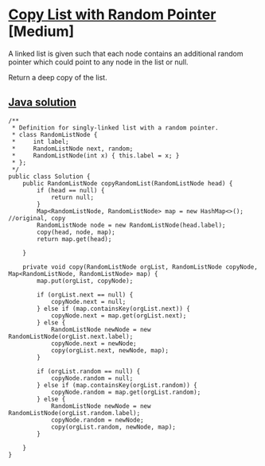 # [Copy List with Random Pointer](https://leetcode.com/problems/copy-list-with-random-pointer/description/) [Medium]

A linked list is given such that each node contains an additional random pointer which could point to any node in the list or null.

Return a deep copy of the list.

## [Java solution](https://leetcode.com/submissions/detail/144204324/)
```
/**
 * Definition for singly-linked list with a random pointer.
 * class RandomListNode {
 *     int label;
 *     RandomListNode next, random;
 *     RandomListNode(int x) { this.label = x; }
 * };
 */
public class Solution {
    public RandomListNode copyRandomList(RandomListNode head) {
        if (head == null) {
            return null;
        }
        Map<RandomListNode, RandomListNode> map = new HashMap<>(); //original, copy
        RandomListNode node = new RandomListNode(head.label);
        copy(head, node, map);
        return map.get(head);
        
    }
    
    private void copy(RandomListNode orgList, RandomListNode copyNode, Map<RandomListNode, RandomListNode> map) {
        map.put(orgList, copyNode);
        
        if (orgList.next == null) {
            copyNode.next = null;
        } else if (map.containsKey(orgList.next)) {
            copyNode.next = map.get(orgList.next);       
        } else {
            RandomListNode newNode = new RandomListNode(orgList.next.label);
            copyNode.next = newNode;
            copy(orgList.next, newNode, map);
        }
        
        if (orgList.random == null) {
            copyNode.random = null;
        } else if (map.containsKey(orgList.random)) {
            copyNode.random = map.get(orgList.random);       
        } else {
            RandomListNode newNode = new RandomListNode(orgList.random.label);
            copyNode.random = newNode;
            copy(orgList.random, newNode, map);
        }
        
    }
}
```
